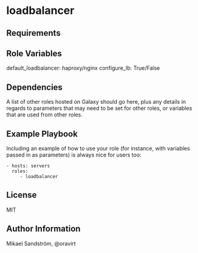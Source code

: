 loadbalancer
=========



Requirements
------------


Role Variables
--------------
default_loadbalancer: haproxy/nginx
configure_lb: True/False


Dependencies
------------

A list of other roles hosted on Galaxy should go here, plus any details in regards to parameters that may need to be set for other roles, or variables that are used from other roles.

Example Playbook
----------------

Including an example of how to use your role (for instance, with variables passed in as parameters) is always nice for users too:

    - hosts: servers
      roles:
         - loadbalancer

License
-------

MIT

Author Information
------------------

Mikael Sandström, @oravirt
